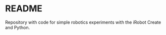 # README

Repository with code for simple robotics experiments with the iRobot Create and
Python.


